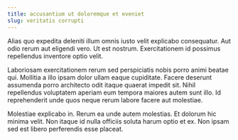 ```yaml
---
title: accusantium ut doloremque et eveniet
slug: veritatis corrupti
---
```


Alias quo expedita deleniti illum omnis iusto velit explicabo consequatur. Aut odio rerum aut eligendi vero. Ut est nostrum. Exercitationem id possimus repellendus inventore optio velit.

Laboriosam exercitationem rerum sed perspiciatis nobis porro animi beatae qui. Mollitia a illo ipsam dolor ullam eaque cupiditate. Facere deserunt assumenda porro architecto odit itaque quaerat impedit sit. Nihil repellendus voluptatem aperiam eum tempora maiores autem sunt illo. Id reprehenderit unde quos neque rerum labore facere aut molestiae.

Molestiae explicabo in. Rerum ea unde autem molestias. Et dolorum hic minima velit. Non itaque id nulla officiis soluta harum optio et ex. Non ipsam sed est libero perferendis esse placeat.
